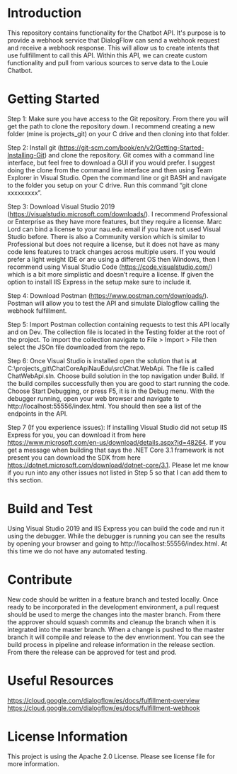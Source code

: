 # Introduction 
This repository contains functionality for the Chatbot API. It's purpose is to provide a webhook service that DialogFlow can send a webhook request and receive a webhook response. This will allow us to create intents that use fullfillment to call this API. Within this API, we can create custom functionality and pull from various sources to serve data to the Louie Chatbot.

# Getting Started
Step 1:
Make sure you have access to the Git repository. From there you will get the path to clone the repository down. I recommend creating a new folder (mine is projects_git) on your C drive and then cloning into that folder.

Step 2:
Install git (https://git-scm.com/book/en/v2/Getting-Started-Installing-Git) and clone the repository. Git comes with a command line interface, but feel free to download a GUI if you would prefer. I suggest doing the clone from the command line interface and then using Team Explorer in Visual Studio. Open the command line or git BASH and navigate to the folder you setup on your C drive. Run this command “git clone xxxxxxxxx”.

Step 3:
Download Visual Studio 2019 (https://visualstudio.microsoft.com/downloads/). I recommend Professional or Enterprise as they have more features, but they require a license. Marc Lord can bind a license to your nau.edu email if you have not used Visual Studio before. There is also a Community version which is similar to Professional but does not require a license, but it does not have as many code lens features to track changes across multiple users.  If you would prefer a light weight IDE or are using a different OS then Windows, then I recommend using Visual Studio Code (https://code.visualstudio.com/) which is a bit more simplistic and doesn’t require a license. If given the option to install IIS Express in the setup make sure to include it. 

Step 4:
Download Postman  (https://www.postman.com/downloads/). Postman will allow you to test the API and simulate Dialogflow calling the webhook fulfillment.

Step 5:
Import Postman collection containing requests to test this API locally and on Dev. The collection file is located in the Testing folder at the root of the project. To import the collection navigate to File > Import > File then select the JSOn file downloaded from the repo. 

Step 6:
Once Visual Studio is installed open the solution that is at C:\projects_git\ChatCoreApiNauEdu\src\Chat.WebApi. The file is called ChatWebApi.sln. Choose build solution in the top navigation under Build. If the build compiles successfully then you are good to start running the code. Choose Start Debugging, or press F5, it is in the Debug menu. With the debugger running, open your web browser and navigate to http://localhost:55556/index.html. You should then see a list of the endpoints in the API.

Step 7 (If you experience issues):
If installing Visual Studio did not setup IIS Express for you, you can download it from here https://www.microsoft.com/en-us/download/details.aspx?id=48264. If you get a message when building that says the .NET Core 3.1 framework is not present you can download the SDK from here https://dotnet.microsoft.com/download/dotnet-core/3.1. Please let me know if you run into any other issues not listed in Step 5 so that I can add them to this section.


# Build and Test
Using Visual Studio 2019 and IIS Express you can build the code and run it using the debugger. While the debugger is running you can see the results by opening your browser and going to http://localhost:55556/index.html. At this time we do not have any automated testing.

# Contribute
New code should be written in a feature branch and tested locally. Once ready to be incorporated in the development environment, a pull request should be used to merge the changes into the master branch. From there the approver should squash commits and cleanup the branch when it is integrated into the master branch. When a change is pushed to the master branch it will compile and release to the dev envrionment. You can see the build process in pipeline and release information in the release section. From there the release can be approved for test and prod.

# Useful Resources
https://cloud.google.com/dialogflow/es/docs/fulfillment-overview
https://cloud.google.com/dialogflow/es/docs/fulfillment-webhook

# License Information
This project is using the Apache 2.0 License. Please see license file for more information.
